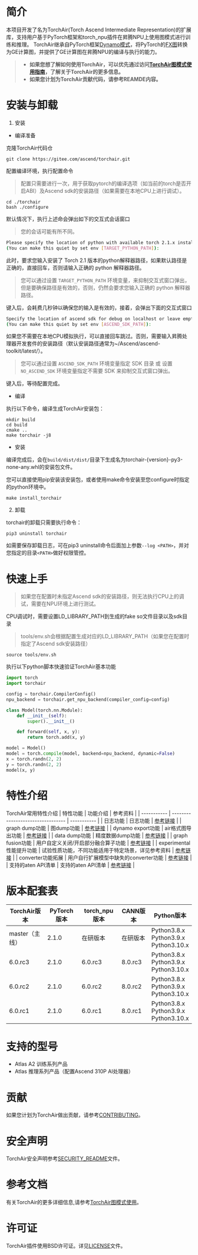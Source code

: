 # 简介
本项目开发了名为TorchAir(Torch Ascend Intermediate Representation)的扩展库，支持用户基于PyTorch框架和torch_npu插件在昇腾NPU上使用图模式进行训练和推理。
TorchAir继承自PyTorch框架[Dynamo模式](https://pytorch.org/docs/stable/torch.compiler_dynamo_deepdive.html)，将PyTorch的[FX图](https://pytorch.org/docs/stable/fx.html)转换为GE计算图，并提供了GE计算图在昇腾NPU的编译与执行的能力。
> - **如果您想了解如何使用TorchAir，可以优先通过访问[TorchAir图模式使用指南](https://www.hiascend.com/document/detail/zh/Pytorch/60RC1/modthirdparty/torchairuseguide/torchair_0001.html)，了解关于TorchAir的更多信息。**
> - **如果您计划为TorchAir贡献代码，请参考REAMDE内容。**


# 安装与卸载
1. 安装

- 编译准备

克隆TorchAir代码仓
```shell
git clone https://gitee.com/ascend/torchair.git
```

配置编译环境，执行配置命令
> 配置只需要进行一次，用于获取pytorch的编译选项（如当前的torch是否开启ABI）及Ascend sdk的安装路径（如果需要在本地CPU上进行调试）。
```shell
cd ./torchair
bash ./configure
```
默认情况下，执行上述命会弹出如下的交互式会话窗口
> 您的会话可能有所不同。

```BASH
Please specify the location of python with available torch 2.1.x installed. [Default is /usr/bin/python3]
(You can make this quiet by set env [TARGET_PYTHON_PATH]):
```

此时，要求您输入安装了 Torch 2.1 版本的python解释器路径，如果默认路径是正确的，直接回车，否则请输入正确的 python 解释器路径。
> 您可以通过设置 `TARGET_PYTHON_PATH` 环境变量，来抑制交互式窗口弹出，但是要确保路径是有效的，否则，仍然会要求您输入正确的 python 解释器路径。

键入后，会耗费几秒钟以确保您的输入是有效的，接着，会弹出下面的交互式窗口

```BASH
Specify the location of ascend sdk for debug on localhost or leave empty.
(You can make this quiet by set env [ASCEND_SDK_PATH]):
```

如果您不需要在本地CPU模拟执行，可以直接回车跳过。否则，需要输入昇腾处理器开发套件的安装路径（默认安装路径通常为~/Ascend/ascend-toolkit/latest/）。

> 您可以通过设置 `ASCEND_SDK_PATH` 环境变量指定 SDK 目录 或 设置 `NO_ASCEND_SDK` 环境变量指定不需要 SDK 来抑制交互式窗口弹出。

键入后，等待配置完成。

- 编译

执行以下命令，编译生成TorchAir安装包：
```shell
mkdir build
cd build
cmake ..
make torchair -j8
```

- 安装

编译完成后，会在`build/dist/dist/`目录下生成名为torchair-{version}-py3-none-any.whl的安装包文件。

您可以直接使用pip安装该安装包，或者使用make命令安装至您configure时指定的python环境中。
```shell
make install_torchair
```

2. 卸载
    
torchair的卸载只需要执行命令：

```
pip3 uninstall torchair
```
如需要保存卸载日志，可在pip3 uninstall命令后面加上参数`--log <PATH>`，并对您指定的目录`<PATH>`做好权限管控。

# 快速上手

> 如果您在配置时未指定Ascend sdk的安装路径，则无法执行CPU上的调试，需要在NPU环境上进行测试。

CPU调试时，需要设置LD_LIBRARY_PATH到生成的fake so文件目录以及sdk目录

> tools/env.sh会根据配置生成对应的LD_LIBRARY_PATH（如果您在配置时指定了Ascend sdk安装路径）
```shell
source tools/env.sh
```
执行以下python脚本快速验证TorchAir基本功能
```python
import torch
import torchair

config = torchair.CompilerConfig()
npu_backend = torchair.get_npu_backend(compiler_config=config)

class Model(torch.nn.Module):
    def __init__(self):
        super().__init__()

    def forward(self, x, y):
        return torch.add(x, y)

model = Model()
model = torch.compile(model, backend=npu_backend, dynamic=False)
x = torch.randn(2, 2)
y = torch.randn(2, 2)
model(x, y)
```


# 特性介绍
TorchAir常用特性介绍
| 特性功能               | 功能介绍       | 参考资料            |
| -----------           | ---------------------------------   | -----------        |
| 日志功能               |  日志功能             | [参考链接](https://www.hiascend.com/document/detail/zh/Pytorch/60RC1/modthirdparty/torchairuseguide/torchair_0012.html)       |
| graph dump功能         |  图dump功能      | [参考链接](https://www.hiascend.com/document/detail/zh/Pytorch/60RC1/modthirdparty/torchairuseguide/torchair_0014.html)        |
| dynamo export功能      | air格式图导出功能         | [参考链接](https://www.hiascend.com/document/detail/zh/Pytorch/60RC1/modthirdparty/torchairuseguide/torchair_0015.html)        |
| data dump功能          |  精度数据dump功能           | [参考链接](https://www.hiascend.com/document/detail/zh/Pytorch/60RC1/modthirdparty/torchairuseguide/torchair_0016.html)        |
| graph fusion功能       |  用户自定义关闭/开启部分融合算子功能           | [参考链接](https://www.hiascend.com/document/detail/zh/Pytorch/60RC1/modthirdparty/torchairuseguide/torchair_0017.html)        |
| experimental性能提升功能 |  试验性质功能，不同功能适用于特定场景，详见参考资料             | [参考链接](https://www.hiascend.com/document/detail/zh/Pytorch/60RC1/modthirdparty/torchairuseguide/torchair_0019.html)        |
| converter功能拓展       |  用户自行扩展模型中缺失的converter功能             | [参考链接](https://www.hiascend.com/document/detail/zh/Pytorch/60RC1/modthirdparty/torchairuseguide/torchair_0026.html)        |
| 支持的aten API清单      |  支持的aten API清单               | [参考链接](https://www.hiascend.com/document/detail/zh/Pytorch/60RC1/modthirdparty/torchairuseguide/torchair_0042.html)        |

# 版本配套表
| TorchAir版本 | PyTorch版本 | torch_npu版本 | CANN版本 | Python版本
| ----------------- | ----------------- | ----------------- | ----------------- | ----------------- |
| master（主线） | 2.1.0 | 在研版本 | 在研版本 | Python3.8.x<br/>Python3.9.x<br/>Python3.10.x | 
| 6.0.rc3 | 2.1.0 | 6.0.rc3 | 8.0.rc3 | Python3.8.x<br/>Python3.9.x<br/>Python3.10.x | 
| 6.0.rc2 | 2.1.0 | 6.0.rc2 | 8.0.rc2 | Python3.8.x<br/>Python3.9.x<br/>Python3.10.x | 
| 6.0.rc1 | 2.1.0 | 6.0.rc1 | 8.0.rc1 | Python3.8.x<br/>Python3.9.x<br/>Python3.10.x | 

# 支持的型号
- Atlas A2 训练系列产品
- Atlas 推理系列产品（配置Ascend 310P AI处理器）

# 贡献
如果您计划为TorchAir做出贡献，请参考[CONTRIBUTING](https://gitee.com/ascend/torchair/tree/master/CONTRIBUTING.md)。


# 安全声明
TorchAir安全声明参考[SECURITY_README](https://gitee.com/ascend/torchair/blob/master/SECURITY_README.md)文件。


# 参考文档
有关TorchAir的更多详细信息,请参考[TorchAir图模式使用](https://www.hiascend.com/document/detail/zh/Pytorch/60RC1/modthirdparty/torchairuseguide/torchair_0001.html)。


# 许可证
TorchAir插件使用BSD许可证。详见[LICENSE](https://gitee.com/ascend/torchair/blob/master/LICENSE)文件。

